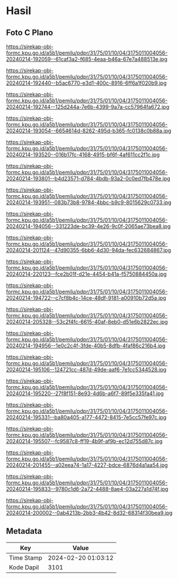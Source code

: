 # Hasil

## Foto C Plano

https://sirekap-obj-formc.kpu.go.id/a5b1/pemilu/pdpr/31/75/01/10/04/3175011004056-20240214-192059--61caf3a2-f685-4eaa-b46a-67e7a488513e.jpg

https://sirekap-obj-formc.kpu.go.id/a5b1/pemilu/pdpr/31/75/01/10/04/3175011004056-20240214-192440--b5ac6770-e3d1-400c-8916-6ff6a1f020b9.jpg

https://sirekap-obj-formc.kpu.go.id/a5b1/pemilu/pdpr/31/75/01/10/04/3175011004056-20240214-192744--125d244a-7e6b-4399-9a7a-cc57964fa672.jpg

https://sirekap-obj-formc.kpu.go.id/a5b1/pemilu/pdpr/31/75/01/10/04/3175011004056-20240214-193054--6654614d-8262-495d-b365-fc0138c0b88a.jpg

https://sirekap-obj-formc.kpu.go.id/a5b1/pemilu/pdpr/31/75/01/10/04/3175011004056-20240214-193520--016b17fc-4168-4915-bf6f-4af611cc2f1c.jpg

https://sirekap-obj-formc.kpu.go.id/a5b1/pemilu/pdpr/31/75/01/10/04/3175011004056-20240214-193801--b4d23571-d784-4bdb-93a2-0c0ed7fb478e.jpg

https://sirekap-obj-formc.kpu.go.id/a5b1/pemilu/pdpr/31/75/01/10/04/3175011004056-20240214-193951--083b73b8-9784-4bbc-b9c9-8015629c0733.jpg

https://sirekap-obj-formc.kpu.go.id/a5b1/pemilu/pdpr/31/75/01/10/04/3175011004056-20240214-194056--331223de-bc39-4e26-9c0f-2065ae73bea8.jpg

https://sirekap-obj-formc.kpu.go.id/a5b1/pemilu/pdpr/31/75/01/10/04/3175011004056-20240214-201124--47d90355-6bb6-4d30-94da-fec632684867.jpg

https://sirekap-obj-formc.kpu.go.id/a5b1/pemilu/pdpr/31/75/01/10/04/3175011004056-20240214-220123--fce2b01f-d21e-4454-b41a-f5750884450a.jpg

https://sirekap-obj-formc.kpu.go.id/a5b1/pemilu/pdpr/31/75/01/10/04/3175011004056-20240214-194722--c7cf8b4c-14ce-48df-9181-a00910b72d5a.jpg

https://sirekap-obj-formc.kpu.go.id/a5b1/pemilu/pdpr/31/75/01/10/04/3175011004056-20240214-205328--53c2f4fc-6615-40af-8eb0-d51e6b2822ec.jpg

https://sirekap-obj-formc.kpu.go.id/a5b1/pemilu/pdpr/31/75/01/10/04/3175011004056-20240214-194956--1e0c2c4f-3fde-40b5-8dfb-4faf86c216b4.jpg

https://sirekap-obj-formc.kpu.go.id/a5b1/pemilu/pdpr/31/75/01/10/04/3175011004056-20240214-195106--124721cc-487d-49de-aaf6-7e1cc5344528.jpg

https://sirekap-obj-formc.kpu.go.id/a5b1/pemilu/pdpr/31/75/01/10/04/3175011004056-20240214-195220--27f8f151-8e93-4d6b-a6f7-89f5e335fa41.jpg

https://sirekap-obj-formc.kpu.go.id/a5b1/pemilu/pdpr/31/75/01/10/04/3175011004056-20240214-195331--ba80a405-a177-4472-8415-7e5cc57fe97c.jpg

https://sirekap-obj-formc.kpu.go.id/a5b1/pemilu/pdpr/31/75/01/10/04/3175011004056-20240214-195507--fc9587c8-ff19-4b9f-af9b-ec12d755d87c.jpg

https://sirekap-obj-formc.kpu.go.id/a5b1/pemilu/pdpr/31/75/01/10/04/3175011004056-20240214-201455--a02eea74-1a17-4227-bdce-6876d4a1aa54.jpg

https://sirekap-obj-formc.kpu.go.id/a5b1/pemilu/pdpr/31/75/01/10/04/3175011004056-20240214-195833--9780c1d6-2a72-4488-8ae4-03a227a1d74f.jpg

https://sirekap-obj-formc.kpu.go.id/a5b1/pemilu/pdpr/31/75/01/10/04/3175011004056-20240214-200002--0ab4213b-2bb3-4b42-8d32-68314f30bea9.jpg


## Metadata

| Key        | Value               |
| ---------- | ------------------- |
| Time Stamp | 2024-02-20 01:03:12 |
| Kode Dapil | 3101                |



